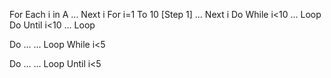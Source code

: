For Each i in A ... Next i
For i=1 To 10 [Step 1] ... Next i
Do While i<10 ... Loop
Do Until i<10 ... Loop

Do
    ...
    ...
Loop While i<5

Do
    ...
    ...
Loop Until i<5